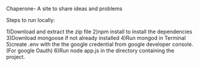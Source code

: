 
Chaperone- A site to share ideas and problems

Steps to run locally:

1)Download and extract the zip file
2)npm install to install the dependencies
3)Download mongoose if not already installed
4)Run mongod in Terminal
5)create .env with the the google credential from google developer console.(For google Oauth)
6)Run node app.js in the directory containing the project.
